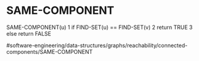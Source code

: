 # SAME-COMPONENT
SAME-COMPONENT(u)
1 if FIND-SET(u) == FIND-SET(v)
2   return TRUE 
3 else return FALSE


#software-engineering/data-structures/graphs/reachability/connected-components/SAME-COMPONENT
